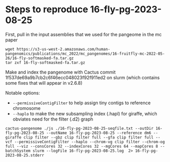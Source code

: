 # Steps to reproduce 16-fly-pg-2023-08-25

First, pull in the input assemblies that we used for the pangeome in the mc paper
```
wget https://s3-us-west-2.amazonaws.com/human-pangenomics/publications/mc_2022/mc_pangenomes/16-fruitfly-mc-2022-05-26/16-fly-softmasked-fa.tar.gz
tar zxf 16-fly-softmasked-fa.tar.gz
```

Make and index the pangenome with Cactus commit 1f537de69a9b7cb2c6f46ecc048023f92f911ed2 on slurm (which contains some fixes that will appear in v2.6.8)  

Notable options:
* `--permissiveContigFilter` to help assign tiny contigs to reference chromosome
* `--haplo` to make the new subsampling index (.hapl) for giraffe, which obviates need for the filter (.d2) graph


```
cactus-pangenome ./js ./16-fly-pg-2023-08-25-seqfile.txt --outDir 16-fly-pg-2023-08-25 --outName 16-fly-pg-2023-08-25 --reference dm6 --giraffe clip filter --gbz clip filter full --gfa clip filter full --vcf --permissiveContigFilter --haplo --chrom-vg clip filter --chrom-og full --viz --consCores 32 --indexCores 32 --mgCores 64 --mapCores 8 --batchSystem slurm --logFile 16-fly-pg-2023-08-25.log  2> 16-fly-pg-2023-08-25.stderr
```

